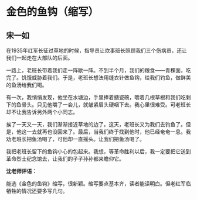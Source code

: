 # 金色的鱼钩（缩写） #

## 宋一如 ##

在1935年红军长征过草地的时候，指导员让炊事班长照顾我们三个伤病员，还让我们一起走在大部队的后面。

一路上，老班长带着我们走一阵歇一阵。不到半个月，我们的粮食——青稞面，吃完了。饥饿威胁着我们。于是，老班长想法用缝衣针做鱼钩，给我们钓鱼，做鲜美的鱼汤给我们喝。

有一次，我悄悄发现，他坐在水塘边，手里捧着搪瓷碗，嚼着几根草根和我们吃剩下的鱼骨头。只见他嚼了一会儿，就皱紧眉头硬咽下去。我心里很难受。可老班长却不让我告诉另外两个小同志。

挨了一天又一天，我们渐渐接近草地的边了。这天，老班长又为我们去钓鱼了。但是，他这一去就再也没回来了。最后，当我们终于找到他时，他已经奄奄一息。我劝老班长把鱼汤喝了，可他却一直摇头。让我们把鱼汤喝了。

我把老班长留下的鱼钩小心的包起来。我想，等革命胜利以后，我一定要把它送到革命烈士纪念馆去，让我们的子子孙孙都来瞻仰它。

**沈老师评语：**

能选《金色的鱼钩》缩写，很新颖。缩写要点基本齐，读者能读明白。但老红军临牺牲的情况还要多写几句。
            